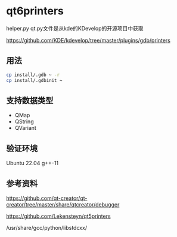 # qt6printers

helper.py qt.py文件是从kde的KDevelop的开源项目中获取

https://github.com/KDE/kdevelop/tree/master/plugins/gdb/printers

## 用法

``` bash
cp install/.gdb ~ -r
cp install/.gdbinit ~
```

## 支持数据类型
- QMap
- QString
- QVariant

## 验证环境
Ubuntu 22.04 g++-11

## 参考资料
https://github.com/qt-creator/qt-creator/tree/master/share/qtcreator/debugger

https://github.com/Lekensteyn/qt5printers

/usr/share/gcc/python/libstdcxx/